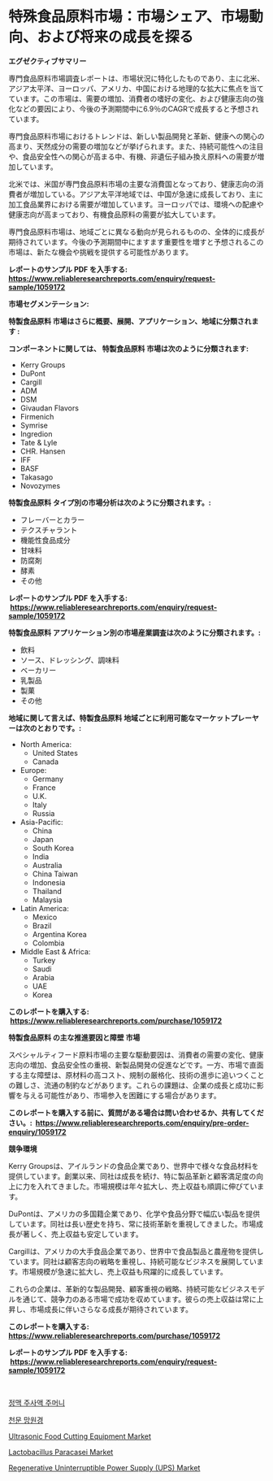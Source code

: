 <p><h1>特殊食品原料市場：市場シェア、市場動向、および将来の成長を探る</h1></p><p><strong>エグゼクティブサマリー</strong></p>
<p><p>専門食品原料市場調査レポートは、市場状況に特化したものであり、主に北米、アジア太平洋、ヨーロッパ、アメリカ、中国における地理的な拡大に焦点を当てています。この市場は、需要の増加、消費者の嗜好の変化、および健康志向の強化などの要因により、今後の予測期間中に6.9％のCAGRで成長すると予想されています。</p><p>専門食品原料市場におけるトレンドは、新しい製品開発と革新、健康への関心の高まり、天然成分の需要の増加などが挙げられます。また、持続可能性への注目や、食品安全性への関心が高まる中、有機、非遺伝子組み換え原料への需要が増加しています。</p><p>北米では、米国が専門食品原料市場の主要な消費国となっており、健康志向の消費者が増加している。アジア太平洋地域では、中国が急速に成長しており、主に加工食品業界における需要が増加しています。ヨーロッパでは、環境への配慮や健康志向が高まっており、有機食品原料の需要が拡大しています。</p><p>専門食品原料市場は、地域ごとに異なる動向が見られるものの、全体的に成長が期待されています。今後の予測期間中にますます重要性を増すと予想されるこの市場は、新たな機会や挑戦を提供する可能性があります。</p></p>
<p><strong>レポートのサンプル PDF を入手する: <a href="https://www.reliableresearchreports.com/enquiry/request-sample/1059172">https://www.reliableresearchreports.com/enquiry/request-sample/1059172</a></strong></p>
<p><strong>市場セグメンテーション:</strong></p>
<p><strong> 特製食品原料 市場はさらに概要、展開、アプリケーション、地域に分類されます :</strong></p>
<p><strong>コンポーネントに関しては、 特製食品原料 市場は次のように分類されます: &nbsp;</strong></p>
<p><ul><li>Kerry Groups</li><li>DuPont</li><li>Cargill</li><li>ADM</li><li>DSM</li><li>Givaudan Flavors</li><li>Firmenich</li><li>Symrise</li><li>Ingredion</li><li>Tate & Lyle</li><li>CHR. Hansen</li><li>IFF</li><li>BASF</li><li>Takasago</li><li>Novozymes</li></ul></p>
<p><strong> 特製食品原料 タイプ別の市場分析は次のように分類されます。:</strong></p>
<p><ul><li>フレーバーとカラー</li><li>テクスチャラント</li><li>機能性食品成分</li><li>甘味料</li><li>防腐剤</li><li>酵素</li><li>その他</li></ul></p>
<p><strong>レポートのサンプル PDF を入手する: &nbsp;<a href="https://www.reliableresearchreports.com/enquiry/request-sample/1059172">https://www.reliableresearchreports.com/enquiry/request-sample/1059172</a></strong></p>
<p><strong> 特製食品原料 アプリケーション別の市場産業調査は次のように分類されます。:</strong></p>
<p><ul><li>飲料</li><li>ソース、ドレッシング、調味料</li><li>ベーカリー</li><li>乳製品</li><li>製菓</li><li>その他</li></ul></p>
<p><strong>地域に関して言えば、特製食品原料 地域ごとに利用可能なマーケットプレーヤーは次のとおりです。:</strong></p>
<p><ul>
    <li>
        North America:
        <ul>
            <li>United States</li>
            <li>Canada</li>
        </ul>
    </li>
    <li>
        Europe:
        <ul>
            <li>Germany</li>
            <li>France</li>
            <li>U.K.</li>
            <li>Italy</li>
            <li>Russia</li>
        </ul>
    </li>
    <li>
        Asia-Pacific:
        <ul>
            <li>China</li>
            <li>Japan</li>
            <li>South Korea</li>
            <li>India</li>
            <li>Australia</li>
            <li>China Taiwan</li>
            <li>Indonesia</li>
            <li>Thailand</li>
            <li>Malaysia</li>
        </ul>
    </li>
    <li>
        Latin America:
        <ul>
            <li>Mexico</li>
            <li>Brazil</li>
            <li>Argentina Korea</li>
            <li>Colombia</li>
        </ul>
    </li>
    <li>
        Middle East & Africa:
        <ul>
            <li>Turkey</li>
            <li>Saudi</li>
            <li>Arabia</li>
            <li>UAE</li>
            <li>Korea</li>
        </ul>
    </li>
    </ul></p>
<p><strong>このレポートを購入する: &nbsp;<a href="https://www.reliableresearchreports.com/purchase/1059172">https://www.reliableresearchreports.com/purchase/1059172</a></strong></p>
<p><strong>特製食品原料 の主な推進要因と障壁 市場</strong></p>
<p><p>スペシャルティフード原料市場の主要な駆動要因は、消費者の需要の変化、健康志向の増加、食品安全性の重視、新製品開発の促進などです。一方、市場で直面する主な障壁は、原材料の高コスト、規制の厳格化、技術の進歩に追いつくことの難しさ、流通の制約などがあります。これらの課題は、企業の成長と成功に影響を与える可能性があり、市場参入を困難にする場合があります。</p></p>
<p><strong>このレポートを購入する前に、質問がある場合は問い合わせるか、共有してください。:&nbsp; <a href="https://www.reliableresearchreports.com/enquiry/pre-order-enquiry/1059172">https://www.reliableresearchreports.com/enquiry/pre-order-enquiry/1059172</a></strong></p>
<p><strong>競争環境</strong></p>
<p><p>Kerry Groupsは、アイルランドの食品企業であり、世界中で様々な食品材料を提供しています。創業以来、同社は成長を続け、特に製品革新と顧客満足度の向上に力を入れてきました。市場規模は年々拡大し、売上収益も順調に伸びています。</p><p>DuPontは、アメリカの多国籍企業であり、化学や食品分野で幅広い製品を提供しています。同社は長い歴史を持ち、常に技術革新を重視してきました。市場成長が著しく、売上収益も安定しています。</p><p>Cargillは、アメリカの大手食品企業であり、世界中で食品製品と農産物を提供しています。同社は顧客志向の戦略を重視し、持続可能なビジネスを展開しています。市場規模が急速に拡大し、売上収益も飛躍的に成長しています。</p><p>これらの企業は、革新的な製品開発、顧客重視の戦略、持続可能なビジネスモデルを通じて、競争力のある市場で成功を収めています。彼らの売上収益は常に上昇し、市場成長に伴いさらなる成長が期待されています。</p></p>
<p><strong>このレポートを購入する: &nbsp; <a href="https://www.reliableresearchreports.com/purchase/1059172">https://www.reliableresearchreports.com/purchase/1059172</a></strong></p>
<p><strong>レポートのサンプル PDF を入手する: &nbsp;<a href="https://www.reliableresearchreports.com/enquiry/request-sample/1059172">https://www.reliableresearchreports.com/enquiry/request-sample/1059172</a></strong><strong></strong></p>
<p>&nbsp;</p>
<p><p><a href="https://github.com/jntpkh496620/Market-Research-Report-List-1/blob/main/9267329189694.md">정맥 주사액 주머니</a></p><p><a href="https://github.com/vsoq0zknh59/Market-Research-Report-List-1/blob/main/2236117189695.md">천문 망원경</a></p><p><a href="https://view.publitas.com/reportprime-1/ultrasonic-food-cutting-equipment-market-a-comprehensive-report-of-its-market-share-growth-trends-2023-2030/">Ultrasonic Food Cutting Equipment Market</a></p><p><a href="https://noble-drawer-34c.notion.site/Lactobacillus-Paracasei-Market-Insights-Market-Players-and-Forecast-Till-2031-8c0d6064def5476f96fa5e91a0f51732">Lactobacillus Paracasei Market</a></p><p><a href="https://view.publitas.com/reportprime-1/regenerative-uninterruptible-power-supply-ups-market-size-and-growth-market-segmentation-regional-and-country-breakdowns-and-market-trends-for-period-from-2024-2031/">Regenerative Uninterruptible Power Supply (UPS) Market</a></p></p>